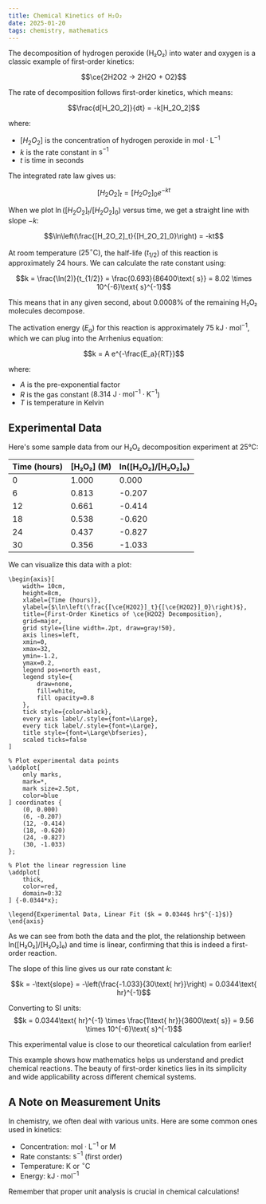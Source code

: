 ```yaml
---
title: Chemical Kinetics of H₂O₂
date: 2025-01-20
tags: chemistry, mathematics
---
```


The decomposition of hydrogen peroxide (H₂O₂) into water and oxygen is a classic example of first-order kinetics:

$$\ce{2H2O2 -> 2H2O + O2}$$

The rate of decomposition follows first-order kinetics, which means:

$$\frac{d[H_2O_2]}{dt} = -k[H_2O_2]$$

where:
- $[H_2O_2]$ is the concentration of hydrogen peroxide in $\text{mol}\cdot\text{L}^{-1}$
- $k$ is the rate constant in $\text{s}^{-1}$
- $t$ is time in seconds

The integrated rate law gives us:

$$[H_2O_2]_t = [H_2O_2]_0 e^{-kt}$$

When we plot $\ln([H_2O_2]_t/[H_2O_2]_0)$ versus time, we get a straight line with slope $-k$:

$$\ln\left(\frac{[H_2O_2]_t}{[H_2O_2]_0}\right) = -kt$$

At room temperature ($25^\circ\text{C}$), the half-life ($t_{1/2}$) of this reaction is approximately 24 hours. We can calculate the rate constant using:

$$k = \frac{\ln(2)}{t_{1/2}} = \frac{0.693}{86400\text{ s}} = 8.02 \times 10^{-6}\text{ s}^{-1}$$

This means that in any given second, about 0.0008% of the remaining H₂O₂ molecules decompose.

The activation energy ($E_a$) for this reaction is approximately $75\text{ kJ}\cdot\text{mol}^{-1}$, which we can plug into the Arrhenius equation:

$$k = A e^{-\frac{E_a}{RT}}$$

where:
- $A$ is the pre-exponential factor
- $R$ is the gas constant ($8.314\text{ J}\cdot\text{mol}^{-1}\cdot\text{K}^{-1}$)
- $T$ is temperature in Kelvin

## Experimental Data

Here's some sample data from our H₂O₂ decomposition experiment at 25°C:

| Time (hours) | [H₂O₂] (M) | ln([H₂O₂]/[H₂O₂]₀) |
|-------------|------------|-------------------|
| 0           | 1.000     | 0.000            |
| 6           | 0.813     | -0.207           |
| 12          | 0.661     | -0.414           |
| 18          | 0.538     | -0.620           |
| 24          | 0.437     | -0.827           |
| 30          | 0.356     | -1.033           |

We can visualize this data with a plot:

```tikzpicture
\begin{axis}[
    width= 10cm,
    height=8cm,
    xlabel={Time (hours)},
    ylabel={$\ln\left(\frac{[\ce{H2O2}]_t}{[\ce{H2O2}]_0}\right)$},
    title={First-Order Kinetics of \ce{H2O2} Decomposition},
    grid=major,
    grid style={line width=.2pt, draw=gray!50},
    axis lines=left,
    xmin=0,
    xmax=32,
    ymin=-1.2,
    ymax=0.2,
    legend pos=north east,
    legend style={
        draw=none,
        fill=white,
        fill opacity=0.8
    },
    tick style={color=black},
    every axis label/.style={font=\Large},
    every tick label/.style={font=\Large},
    title style={font=\Large\bfseries},
    scaled ticks=false
]

% Plot experimental data points
\addplot[
    only marks,
    mark=*,
    mark size=2.5pt,
    color=blue
] coordinates {
    (0, 0.000)
    (6, -0.207)
    (12, -0.414)
    (18, -0.620)
    (24, -0.827)
    (30, -1.033)
};

% Plot the linear regression line
\addplot[
    thick,
    color=red,
    domain=0:32
] {-0.0344*x};

\legend{Experimental Data, Linear Fit ($k = 0.0344$ hr$^{-1}$)}
\end{axis}
```


As we can see from both the data and the plot, the relationship between ln([H₂O₂]/[H₂O₂]₀) and time is linear, confirming that this is indeed a first-order reaction.

The slope of this line gives us our rate constant $k$:

$$k = -\text{slope} = -\left(\frac{-1.033}{30\text{ hr}}\right) = 0.0344\text{ hr}^{-1}$$

Converting to SI units:
$$k = 0.0344\text{ hr}^{-1} \times \frac{1\text{ hr}}{3600\text{ s}} = 9.56 \times 10^{-6}\text{ s}^{-1}$$

This experimental value is close to our theoretical calculation from earlier!

This example shows how mathematics helps us understand and predict chemical reactions. The beauty of first-order kinetics lies in its simplicity and wide applicability across different chemical systems.

## A Note on Measurement Units

In chemistry, we often deal with various units. Here are some common ones used in kinetics:

- Concentration: $\text{mol}\cdot\text{L}^{-1}$ or $\text{M}$
- Rate constants: $\text{s}^{-1}$ (first order)
- Temperature: $\text{K}$ or $^\circ\text{C}$
- Energy: $\text{kJ}\cdot\text{mol}^{-1}$

Remember that proper unit analysis is crucial in chemical calculations!
